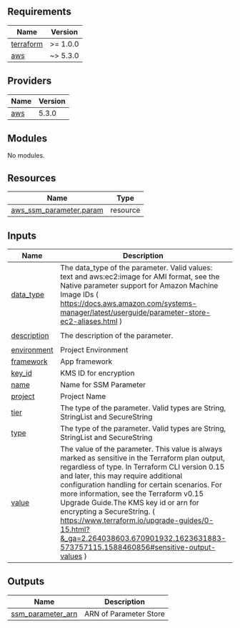 <!-- BEGIN_TF_DOCS -->
## Requirements

| Name | Version |
|------|---------|
| <a name="requirement_terraform"></a> [terraform](#requirement\_terraform) | >= 1.0.0 |
| <a name="requirement_aws"></a> [aws](#requirement\_aws) | ~> 5.3.0 |

## Providers

| Name | Version |
|------|---------|
| <a name="provider_aws"></a> [aws](#provider\_aws) | 5.3.0 |

## Modules

No modules.

## Resources

| Name | Type |
|------|------|
| [aws_ssm_parameter.param](https://registry.terraform.io/providers/hashicorp/aws/latest/docs/resources/ssm_parameter) | resource |

## Inputs

| Name | Description | Type | Default | Required |
|------|-------------|------|---------|:--------:|
| <a name="input_data_type"></a> [data\_type](#input\_data\_type) | The data\_type of the parameter. Valid values: text and aws:ec2:image for AMI format, see the Native parameter support for Amazon Machine Image IDs ( https://docs.aws.amazon.com/systems-manager/latest/userguide/parameter-store-ec2-aliases.html ) | `string` | `"text"` | no |
| <a name="input_description"></a> [description](#input\_description) | The description of the parameter. | `string` | `"Parameter Stores"` | no |
| <a name="input_environment"></a> [environment](#input\_environment) | Project Environment | `string` | n/a | yes |
| <a name="input_framework"></a> [framework](#input\_framework) | App framework | `string` | `"demo"` | no |
| <a name="input_key_id"></a> [key\_id](#input\_key\_id) | KMS ID for encryption | `string` | n/a | yes |
| <a name="input_name"></a> [name](#input\_name) | Name for SSM Parameter | `string` | n/a | yes |
| <a name="input_project"></a> [project](#input\_project) | Project Name | `string` | n/a | yes |
| <a name="input_tier"></a> [tier](#input\_tier) | The type of the parameter. Valid types are String, StringList and SecureString | `string` | `"Standard"` | no |
| <a name="input_type"></a> [type](#input\_type) | The type of the parameter. Valid types are String, StringList and SecureString | `string` | `"SecureString"` | no |
| <a name="input_value"></a> [value](#input\_value) | The value of the parameter. This value is always marked as sensitive in the Terraform plan output, regardless of type. In Terraform CLI version 0.15 and later, this may require additional configuration handling for certain scenarios. For more information, see the Terraform v0.15 Upgrade Guide.The KMS key id or arn for encrypting a SecureString. ( https://www.terraform.io/upgrade-guides/0-15.html?&_ga=2.264038603.670901932.1623631883-573757115.1588460856#sensitive-output-values ) | `string` | `null` | no |

## Outputs

| Name | Description |
|------|-------------|
| <a name="output_ssm_parameter_arn"></a> [ssm\_parameter\_arn](#output\_ssm\_parameter\_arn) | ARN of Parameter Store |
<!-- END_TF_DOCS -->

